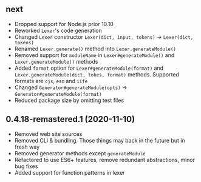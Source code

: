## next

- Dropped support for Node.js prior 10.10
- Reworked `Lexer`'s code generation
- Changed `Lexer` constructor `Lexer(dict, input, tokens)` → `Lexer(dict, tokens)`
- Renamed `Lexer.generate()` method into `Lexer.generateModule()`
- Removed support for `moduleName` in `Lexer#generateModule()` and `Lexer.generateModule()` methods
- Added `format` option for `Lexer#generateModule(format)` and `Lexer.generateModule(dict, tokes, format)` methods. Supported formats are `cjs`, `esm` and `iife`
- Changed `Generator#generateModule(opts)` → `Generator#generateModule(format)`
- Reduced package size by omitting test files

## 0.4.18-remastered.1 (2020-11-10)

- Removed web site sources
- Removed CLI & bundling. Those things may back in the future but in fresh way
- Removed generator methods except `generateModule`
- Refactored to use ES6+ features, remove redundant abstractions, minor bug fixes
- Added support for function patterns in lexer
